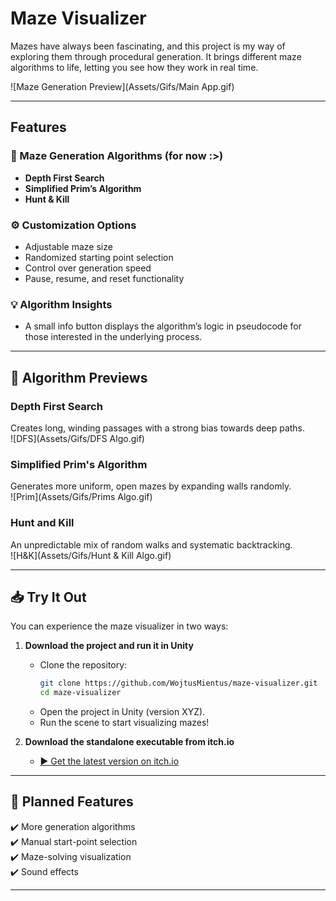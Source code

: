 # Maze Visualizer  

Mazes have always been fascinating, and this project is my way of exploring them through procedural generation. It brings different maze algorithms to life, letting you see how they work in real time.  

![Maze Generation Preview](Assets/Gifs/Main App.gif)  

---

## Features  

### 🧩 Maze Generation Algorithms (for now :>)
- **Depth First Search**  
- **Simplified Prim’s Algorithm**  
- **Hunt & Kill**  

### ⚙️ Customization Options  
- Adjustable maze size  
- Randomized starting point selection  
- Control over generation speed  
- Pause, resume, and reset functionality  

### 💡 Algorithm Insights  
- A small info button displays the algorithm’s logic in pseudocode for those interested in the underlying process.  

---

## 📌 Algorithm Previews  

### Depth First Search  
Creates long, winding passages with a strong bias towards deep paths.  
![DFS](Assets/Gifs/DFS Algo.gif)

### Simplified Prim's Algorithm  
Generates more uniform, open mazes by expanding walls randomly.  
![Prim](Assets/Gifs/Prims Algo.gif)  

### Hunt and Kill  
An unpredictable mix of random walks and systematic backtracking.  
![H&K](Assets/Gifs/Hunt & Kill Algo.gif)  

---

## 📥 Try It Out  

You can experience the maze visualizer in two ways:  

1. **Download the project and run it in Unity**  
   - Clone the repository:  
     ```bash
     git clone https://github.com/WojtusMientus/maze-visualizer.git
     cd maze-visualizer
     ```
   - Open the project in Unity (version XYZ).  
   - Run the scene to start visualizing mazes!  

2. **Download the standalone executable from itch.io**  
   - [▶ Get the latest version on itch.io](https://wojciech-maciejewski.itch.io/)  

---

## 🔧 Planned Features  
✔️ More generation algorithms  
✔️ Manual start-point selection  
✔️ Maze-solving visualization  
✔️ Sound effects  

---
